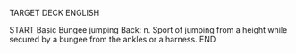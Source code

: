 TARGET DECK
ENGLISH

START
Basic
Bungee jumping
Back: n. Sport of jumping from a height while secured by a bungee from the ankles or a harness.
END
